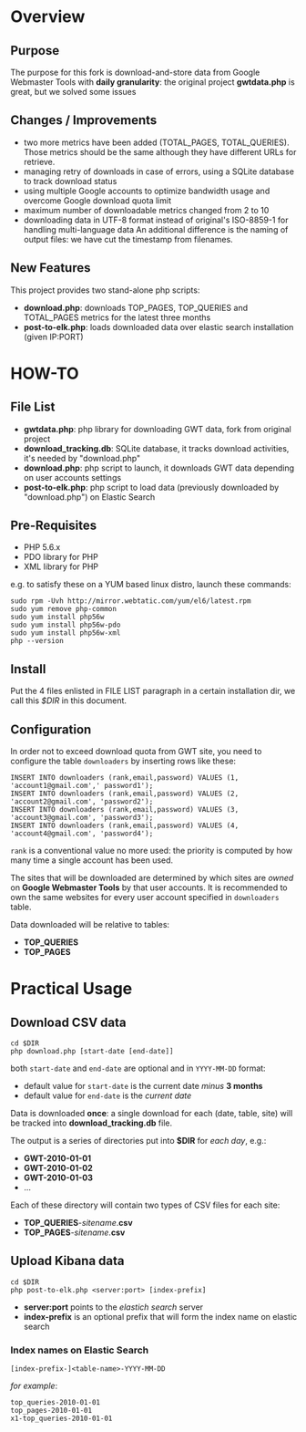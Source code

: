 Overview
========

Purpose
----------------------
The purpose for this fork is download-and-store data from Google Webmaster Tools with **daily granularity**: the original project **gwtdata.php** is great, but we solved some issues

Changes / Improvements
----------------------
* two more metrics have been added (TOTAL_PAGES, TOTAL_QUERIES). Those metrics should be the same although they have different URLs for retrieve.
* managing retry of downloads in case of errors, using a SQLite database to track download status
* using multiple Google accounts to optimize bandwidth usage and overcome Google download quota limit
* maximum number of downloadable metrics changed from 2 to 10
* downloading data in UTF-8 format instead of original's ISO-8859-1 for handling multi-language data
An additional difference is the naming of output files: we have cut the timestamp from filenames.

New Features
------------
This project provides two stand-alone php scripts:
* **download.php**: downloads TOP_PAGES, TOP_QUERIES and TOTAL_PAGES metrics for the latest three months
* **post-to-elk.php**: loads downloaded data over elastic search installation (given IP:PORT)

HOW-TO
======

File List
---------
* **gwtdata.php**: php library for downloading GWT data, fork from original project
* **download_tracking.db**: SQLite database, it tracks download activities, it's needed by "download.php"
* **download.php**: php script to launch, it downloads GWT data depending on user accounts settings
* **post-to-elk.php**: php script to load data (previously downloaded by "download.php") on Elastic Search

Pre-Requisites
--------------
* PHP 5.6.x
* PDO library for PHP
* XML library for PHP

e.g. to satisfy these on a YUM based linux distro, launch these commands:

    sudo rpm -Uvh http://mirror.webtatic.com/yum/el6/latest.rpm  
    sudo yum remove php-common
    sudo yum install php56w
    sudo yum install php56w-pdo
    sudo yum install php56w-xml
    php --version

Install
-------
Put the 4 files enlisted in FILE LIST paragraph in a certain installation dir, we call this *$DIR* in this document.

Configuration
-------------
In order not to exceed download quota from GWT site, you need to configure the table `downloaders` by inserting rows like these:

    INSERT INTO downloaders (rank,email,password) VALUES (1, 'account1@gmail.com',' password1');
    INSERT INTO downloaders (rank,email,password) VALUES (2, 'account2@gmail.com', 'password2');
    INSERT INTO downloaders (rank,email,password) VALUES (3, 'account3@gmail.com', 'password3');
    INSERT INTO downloaders (rank,email,password) VALUES (4, 'account4@gmail.com', 'password4');
`rank` is a conventional value no more used: the priority is computed by how many time a single account has been used.

The sites that will be downloaded are determined by which sites are *owned* on **Google Webmaster Tools** by that user accounts. It is recommended to own the same websites for every user account specified in `downloaders` table.

Data downloaded will be relative to tables:
* **TOP_QUERIES**
* **TOP_PAGES**

Practical Usage
================

Download CSV data
-----------------
    cd $DIR
    php download.php [start-date [end-date]]
both `start-date` and `end-date` are optional and in `YYYY-MM-DD` format:
* default value for `start-date` is the current date *minus* **3 months**
* default value for `end-date` is the *current date*

Data is downloaded **once**: a single download for each (date, table, site) will be tracked into **download_tracking.db** file.

The output is a series of directories put into **$DIR** for *each day*, e.g.:
* **GWT-2010-01-01**
* **GWT-2010-01-02**
* **GWT-2010-01-03**
* ...

Each of these directory will contain two types of CSV files for each site:
* **TOP_QUERIES**-*sitename*.**csv**
* **TOP_PAGES**-*sitename*.**csv**

Upload Kibana data
------------------
    cd $DIR
    php post-to-elk.php <server:port> [index-prefix]
* **server:port** points to the *elastich search* server
* **index-prefix** is an optional prefix that will form the index name on elastic search

### Index names on Elastic Search
    [index-prefix-]<table-name>-YYYY-MM-DD

*for example*:

    top_queries-2010-01-01
    top_pages-2010-01-01
    x1-top_queries-2010-01-01
